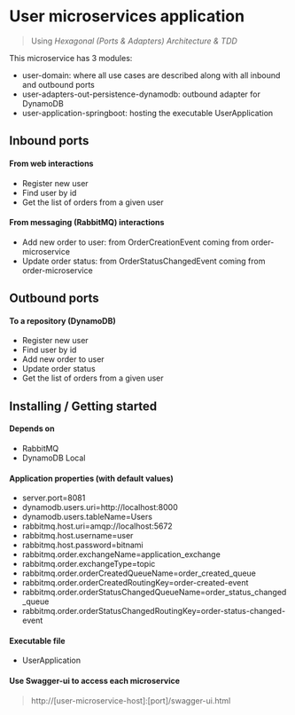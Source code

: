# User microservices application
> Using *Hexagonal (Ports & Adapters) Architecture & TDD*

This microservice has 3 modules:
* user-domain: where all use cases are described along with all inbound and outbound ports
* user-adapters-out-persistence-dynamodb: outbound adapter for DynamoDB
* user-application-springboot: hosting the executable UserApplication

## Inbound ports

#### From web interactions
* Register new user
* Find user by id
* Get the list of orders from a given user

#### From messaging (RabbitMQ) interactions
* Add new order to user: from OrderCreationEvent coming from order-microservice
* Update order status: from OrderStatusChangedEvent coming from order-microservice

## Outbound ports

#### To a repository (DynamoDB)
* Register new user
* Find user by id
* Add new order to user
* Update order status
* Get the list of orders from a given user

## Installing / Getting started

#### Depends on
* RabbitMQ
* DynamoDB Local

#### Application properties (with default values)
* server.port=8081
* dynamodb.users.uri=http://localhost:8000
* dynamodb.users.tableName=Users
* rabbitmq.host.uri=amqp://localhost:5672
* rabbitmq.host.username=user
* rabbitmq.host.password=bitnami
* rabbitmq.order.exchangeName=application_exchange
* rabbitmq.order.exchangeType=topic
* rabbitmq.order.orderCreatedQueueName=order_created_queue
* rabbitmq.order.orderCreatedRoutingKey=order-created-event
* rabbitmq.order.orderStatusChangedQueueName=order_status_changed_queue
* rabbitmq.order.orderStatusChangedRoutingKey=order-status-changed-event

#### Executable file
* UserApplication

#### Use Swagger-ui to access each microservice
> http://[user-microservice-host]:[port]/swagger-ui.html
